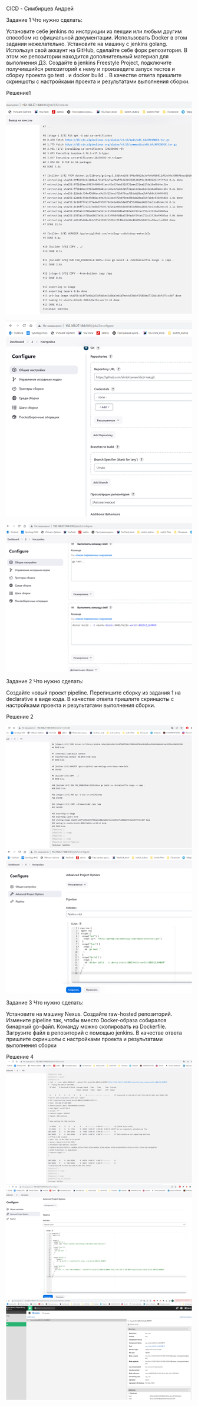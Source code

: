 

CICD - Симбирцев Андрей




Задание 1
Что нужно сделать:

Установите себе jenkins по инструкции из лекции или любым другим способом из официальной документации. Использовать Docker в этом задании нежелательно.
Установите на машину с jenkins golang.
Используя свой аккаунт на GitHub, сделайте себе форк репозитория. В этом же репозитории находится дополнительный материал для выполнения ДЗ.
Создайте в jenkins Freestyle Project, подключите получившийся репозиторий к нему и произведите запуск тестов и сборку проекта go test . и docker build ..
В качестве ответа пришлите скриншоты с настройками проекта и результатами выполнения сборки.

Решение1 


![alt text](https://github.com/simbirtsevav/zabbix8.03/blob/main/img/1.png)

![alt text](https://github.com/simbirtsevav/zabbix8.03/blob/main/img/2.png)

![alt text](https://github.com/simbirtsevav/zabbix8.03/blob/main/img/3.png)

Задание 2
Что нужно сделать:

Создайте новый проект pipeline.
Перепишите сборку из задания 1 на declarative в виде кода.
В качестве ответа пришлите скриншоты с настройками проекта и результатами выполнения сборки.


Решение 2

![alt text](https://github.com/simbirtsevav/zabbix8.03/blob/main/img/4.png)
![alt text](https://github.com/simbirtsevav/zabbix8.03/blob/main/img/5.png)

Задание 3
Что нужно сделать:

Установите на машину Nexus.
Создайте raw-hosted репозиторий.
Измените pipeline так, чтобы вместо Docker-образа собирался бинарный go-файл. Команду можно скопировать из Dockerfile.
Загрузите файл в репозиторий с помощью jenkins.
В качестве ответа пришлите скриншоты с настройками проекта и результатами выполнения сборки


Решение 4
![alt text](https://github.com/simbirtsevav/zabbix8.03/blob/main/img/6.png)
![alt text](https://github.com/simbirtsevav/zabbix8.03/blob/main/img/7.png)
![alt text](https://github.com/simbirtsevav/zabbix8.03/blob/main/img/8.png)